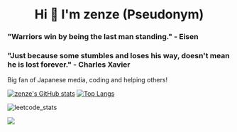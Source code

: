 <h1 align="center">Hi 👋 I'm zenze (Pseudonym)</h1>

### "Warriors win by being the last man standing." - Eisen
### "Just because some stumbles and loses his way, doesn't mean he is lost forever." - Charles Xavier 

Big fan of Japanese media, coding and helping others!
    
  [![zenze's GitHub stats](https://github-readme-stats.vercel.app/api?username=zenze-sama)](https://github.com/anuraghazra/github-readme-stats)  [![Top Langs](https://github-readme-stats.vercel.app/api/top-langs/?username=zenze-sama)](https://github.com/anuraghazra/github-readme-stats)

  ![leetcode_stats](https://leetcard.jacoblin.cool/zenze-sama?theme=dark&font=Play&ext=heatmap)

<img src="https://komarev.com/ghpvc/?username=zenze-sama">
